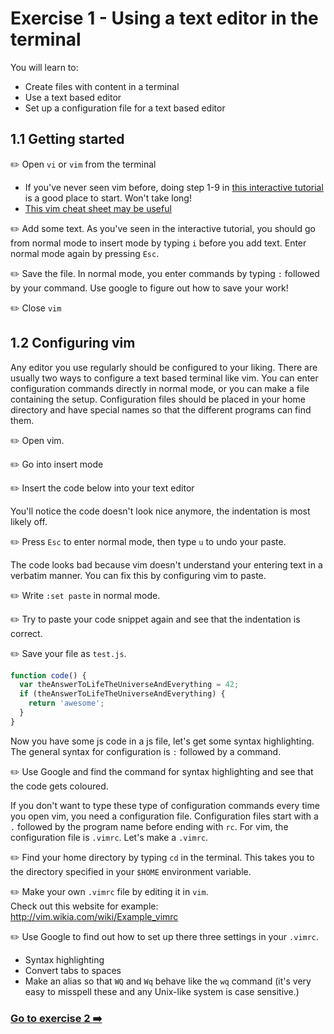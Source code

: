 # Exercise 1 - Using a text editor in the terminal

You will learn to:

- Create files with content in a terminal
- Use a text based editor 
- Set up a configuration file for a text based editor

## 1.1 Getting started

:pencil2: Open `vi` or `vim` from the terminal
  - If you've never seen vim before, doing step 1-9 in [this interactive tutorial](http://www.openvim.com/) is a good place to start. Won't take long!
  - [This vim cheat sheet may be useful](http://vim.rtorr.com/)

:pencil2: Add some text. As you've seen in the interactive tutorial, you should go from normal mode to insert mode by typing `i` before you add text. Enter normal mode again by pressing `Esc`. 

:pencil2: Save the file. In normal mode, you enter commands by typing `:` followed by your command. Use google to figure out how to save your work! 


:pencil2: Close `vim`

## 1.2 Configuring vim

Any editor you use regularly should be configured to your liking. There are usually two ways to configure a text based terminal like vim. You can enter configuration commands directly in normal mode, or you can make a file containing the setup. Configuration files should be placed in your home directory and have special names so that the different programs can find them. 

:pencil2: Open vim.

:pencil2: Go into insert mode 

:pencil2: Insert the code below into your text editor

You'll notice the code doesn't look nice anymore, the indentation is most likely off.

:pencil2: Press `Esc` to enter normal mode, then type `u` to undo your paste. 

The code looks bad because vim doesn't understand your entering text in a verbatim manner. You can fix this by configuring vim to paste.

:pencil2: Write `:set paste` in normal mode. 

:pencil2: Try to paste your code snippet again and see that the indentation is correct. 

:pencil2: Save your file as `test.js`. 

```javascript
function code() {
  var theAnswerToLifeTheUniverseAndEverything = 42;
  if (theAnswerToLifeTheUniverseAndEverything) {
    return 'awesome';
  }
}
```

Now you have some js code in a js file, let's get some syntax highlighting. The general syntax for configuration is `:` followed by a command. 

:pencil2: Use Google and find the command for syntax highlighting and see that the code gets coloured. 

If you don't want to type these type of configuration commands every time you open vim, you need a configuration file. Configuration files start with a `.` followed by the program name before ending with `rc`. For vim, the configuration file is `.vimrc`. Let's make a `.vimrc`. 

:pencil2: Find your home directory by typing `cd` in the terminal. This takes you to the directory specified in your `$HOME` environment variable. 

:pencil2: Make your own `.vimrc` file by editing it in `vim`. <br/>Check out this website for example: http://vim.wikia.com/wiki/Example_vimrc

:pencil2: Use Google to find out how to set up there three settings in your `.vimrc`. 
  - Syntax highlighting
  - Convert tabs to spaces
  - Make an alias so that `WQ` and `Wq` behave like the `wq` command (it's very easy to misspell these and any Unix-like system is case sensitive.)
  
### [Go to exercise 2 :arrow_right:](./exercise-2.md)
  
